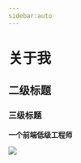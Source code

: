 ```yaml
---
sidebar:auto
---
```


# 关于我
## 二级标题
### 三级标题
**一个前端低级工程师**

![](https://s2.loli.net/2022/01/06/4Qf5tRVwnUG9A18.jpg)
